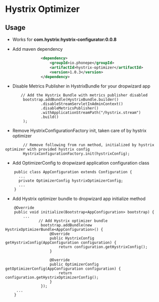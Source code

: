 # Hystrix Optimizer

## Usage

* Works for **com.hystrix:hystrix-configurator:0.0.8**

* Add maven dependency
```xml
                <dependency>
                    <groupId>io.phonepe</groupId>
                    <artifactId>hystrix-optimizer</artifactId>
                    <version>1.0.3</version>
                </dependency>

```
* Disable Metrics Publisher in HystrixBundle for your dropwizard app

```aidl
       // Add the Hystrix Bundle with metrics publisher disabled
        bootstrap.addBundle(HystrixBundle.builder()
                .disableStreamServletInAdminContext()
                .disableMetricsPublisher()
                .withApplicationStreamPath("/hystrix.stream")
                .build()
        );
```

* Remove HystrixConfigurationFactory init, taken care of by hystrix optimizer
```aidl
        // Remove following from run method, initialized by hystrix optimizer with provided hystrix config
        HystrixConfigurationFactory.init(hystrixConfig);

```
* Add OptimizerConfig to dropwizard application configuration class
```aidl
    public class AppConfiguration extends Configuration {
      ...
      private OptimizerConfig hystrixOptimizerConfig;
      ...
    }
```

* Add Hystrix optimizer bundle to dropwizard app initialize method
```aidl
    @Override
    public void initialize(Bootstrap<AppConfiguration> bootstrap) {
        ...
               // Add Hystrix optimizer bundle
                bootstrap.addBundle(new HystrixOptimizerBundle<AppConfiguration>() {
                    @Override
                    public HystrixConfig getHystrixConfig(AppConfiguration configuration) {
                        return configuration.getHystrixConfig();
                    }
        
                    @Override
                    public OptimizerConfig getOptimizerConfig(AppConfiguration configuration) {
                        return configuration.getHystrixOptimizerConfig();
                    }
                });
     ...           
    }
```